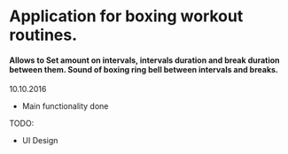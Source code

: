 <h1>Application for boxing workout routines.</h1>

<h4>Allows to Set amount on intervals, intervals duration and break duration between them.
Sound of boxing ring bell between intervals and breaks.</h4>

10.10.2016 
- Main functionality done

TODO: 
- UI Design

